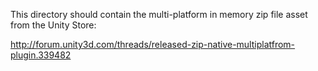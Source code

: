This directory should contain the multi-platform in memory zip file asset from the Unity Store:


http://forum.unity3d.com/threads/released-zip-native-multiplatfrom-plugin.339482
